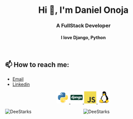 
<h1 align="center">Hi 👋, I'm Daniel Onoja</h1>
<h3 align="center">A FullStack Developer</h3>
<h4 align="center">I love Django, Python</h4>
<br>

<h2>📫 How to reach me:</h2>
 
- <a href="mailto:danielonoja246@gmail.com" target="_blank">Email</a>
- <a href="https://www.linkedin.com/in/daniel-onoja-044a611b3/" target="_blank">Linkedin</a>

<p align="center">
<a href="https://www.python.org" target="_blank"> <img src="https://raw.githubusercontent.com/devicons/devicon/master/icons/python/python-original.svg" alt="python" width="40" height="40"/> </a>
<a href="https://www.djangoproject.com/" target="_blank"> <img src="https://raw.githubusercontent.com/devicons/devicon/master/icons/django/django-original.svg" alt="django" width="40" height="40"/> </a>
<a href="https://developer.mozilla.org/en-US/docs/Web/JavaScript" target="_blank"> <img src="https://raw.githubusercontent.com/devicons/devicon/master/icons/javascript/javascript-original.svg" alt="javascript" width="40" height="40"/> </a>
<a href="https://www.linux.org/" target="_blank"> <img src="https://raw.githubusercontent.com/devicons/devicon/master/icons/linux/linux-original.svg" alt="linux" width="40" height="40"/> </a>
</p>

<div style="display: flex;">
    <img style="width: 50%;" align="center" src="https://github-readme-stats.vercel.app/api?username=DeeStarks&show_icons=true&count_private=true" alt="DeeStarks" />
    <img style="width: 50%;" align="center" src="https://github-readme-streak-stats.herokuapp.com/?user=DeeStarks" alt="DeeStarks" />
</div>


